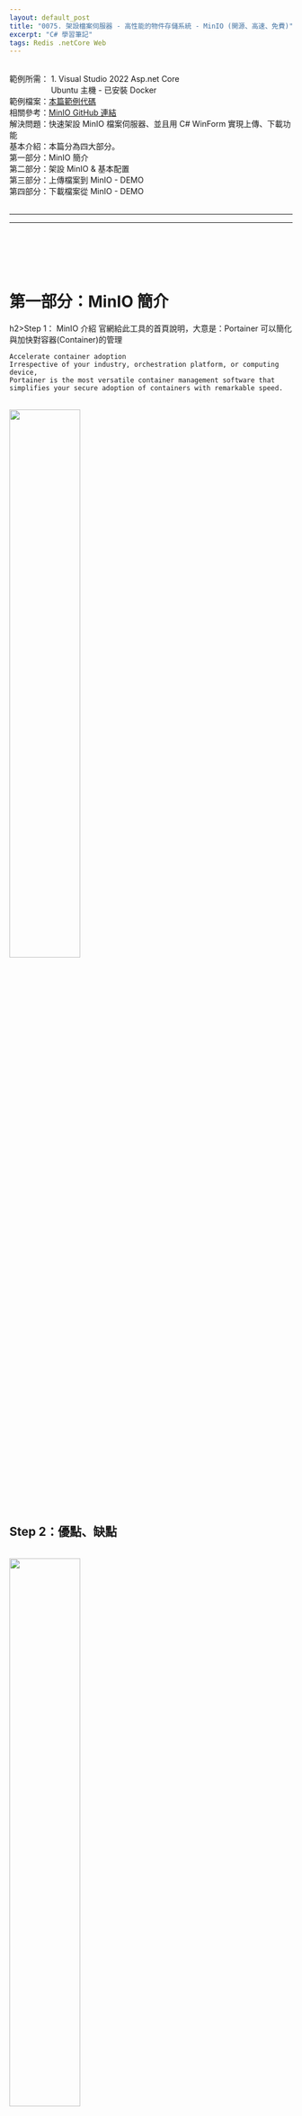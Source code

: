 ```yaml
---
layout: default_post
title: "0075. 架設檔案伺服器 - 高性能的物件存儲系統 - MinIO (開源、高速、免費)"
excerpt: "C# 學習筆記"
tags: Redis .netCore Web
---
```


<div class="summary">
<br/>範例所需： 1. Visual Studio 2022 Asp.net Core
<br/>&emsp;&emsp;&emsp;&emsp;&emsp; Ubuntu 主機 - 已安裝 Docker
<br/>範例檔案：<a href="https://github.com/gotoa1234/MyBlogExample/tree/main/MinIOFormExample">本篇範例代碼</a>
<br/>相關參考：<a href="https://github.com/minio/minio">MinIO GitHub 連結</a>
<br/>解決問題：快速架設 MinIO 檔案伺服器、並且用 C# WinForm 實現上傳、下載功能
<br/>基本介紹：本篇分為四大部分。
<br/>第一部分：MinIO 簡介
<br/>第二部分：架設 MinIO & 基本配置
<br/>第三部分：上傳檔案到 MinIO - DEMO
<br/>第四部分：下載檔案從 MinIO - DEMO

</div>

<div class="title">
    <br/><hr class="titleinner">
	<span></span>
	<hr class="titleinner"><br/>
</div>


<br/><br/>
<h1>第一部分：MinIO 簡介</h1>

h2>Step 1： MinIO 介紹</h2>
官網給此工具的首頁說明，大意是：Portainer 可以簡化與加快對容器(Container)的管理

```
Accelerate container adoption
Irrespective of your industry, orchestration platform, or computing device,
Portainer is the most versatile container management software that simplifies your secure adoption of containers with remarkable speed.
```

<br/><img src="/assets/image/ContinuousDeployment/docker/2024_05_12/000.png" width="50%" height="50%" />
<br/>

<h2>Step 2：優點、缺點 </h2>
<br/><img src="/assets/image/ContinuousDeployment/docker/2024_05_12/000.png" width="50%" height="50%" />
<br/>

<h2>Step 3：進階收費方式 </h2>
<br/><img src="/assets/image/ContinuousDeployment/docker/2024_05_12/000.png" width="50%" height="50%" />
<br/>

<h2>Step 4：如何評估引入使用 </h2>
<br/><img src="/assets/image/ContinuousDeployment/docker/2024_05_12/000.png" width="50%" height="50%" />
<br/>

<h2>Step 5：未來發展 </h2>
<br/><img src="/assets/image/ContinuousDeployment/docker/2024_05_12/000.png" width="50%" height="50%" />
<br/>


<h1>第二部分：架設 MinIO & 基本配置</h1>

<h2>Step 1：執行 Docker 安裝 & 說明</h2>
先確保本機已經安裝 Docker ，然後輸入以下指令，快速建立 MinIO 容器

``` bash
docker run -p 9005:9005 -p 9011:9011 --name minio -e "MINIO_ROOT_USER=yourrootuser" -e "MINIO_ROOT_PASSWORD=yourrootpassword" minio/minio server /data --address ":9005" --console-address ":9011"
```

<br/>其中，每段重要的參數意思如下：
<br/>※ 9000 也是 MinIO 預設 Port 號，因為 9000 很容易被其他容器占用，建議使用別種 Port 號，避免衝突

{:class="table table-bordered"}
| -p 9005:9005 | ： | 第 1 次的 p 表示啟動 MinIO API 容器對宿主機的 Port 號 |
| -p 9011:9011 | ： | 第 2 次的 p 表示啟動 MinIO WebUI 容器對宿主機的 Port 號 |
| -e "MINIO_ROOT_USER=yourrootuser" | ： | 第 1 次的 e 表示 MinIO 的預設帳號 |
| -e "MINIO_ROOT_PASSWORD=yourrootpassword" | ： | 第 2 次的 e 表示 MinIO 的預設密碼 |
| --address ":9005" | ： | 表示提供外部訪問的 API Port 使用 9005 |
| --console-address ":9011" | ： |  表示提供外部訪問的 WebUI Port 使用 9011 |

<br/>安裝過程：
<br/> <img src="/assets/image/LearnNote/2024_10_12/001.png" width="50%" height="50%" />
<br/>

<h2>Step 2：訪問 WebUI</h2>
安裝完成後，連線到自己的 IP 網址，我這邊使用的是內部伺服器，因此訪問：

``` Markdown
http:\\192.168.51.188:9011
```

<br/>並且輸入 Step 1. 建立的帳號密碼
<br/> <img src="/assets/image/LearnNote/2024_10_12/002.png" width="50%" height="50%" />
<br/>

<h2>Step 3：設定存取金鑰 - 1</h2>
為了要能上傳下載 & 檔案，需要先建立金鑰
<br/>左側選擇 Accsee Key -> 右側選擇 Create Access Key
<br/> <img src="/assets/image/LearnNote/2024_10_12/003.png" width="50%" height="50%" />
<br/>


<h2>Step 4：設定存取金鑰 - 2</h2>
打開後， MinIO 會創建隨機帳號、密碼，這時只要選擇 Expire Date (過期時間)，然後建立
<br/> <img src="/assets/image/LearnNote/2024_10_12/004.png" width="50%" height="50%" />
<br/>

<h2>Step 5：設定存取金鑰 - 完成</h2>
建立後，系統會顯示明文的帳號、密碼，可以先複製貼上
<br/>後續上傳、下載都要靠這個帳號跟密碼
<br/> <img src="/assets/image/LearnNote/2024_10_12/005.png" width="50%" height="50%" />
<br/>


<h2>Step 6：建立存儲 Bucket - 1</h2>
為了要能上傳下載 & 檔案，還需要建立存儲 (Bucket)，才能保存檔案
<br/>左側選擇 Bucket -> 右側選擇 Create Bucket
<br/> <img src="/assets/image/LearnNote/2024_10_12/006.png" width="50%" height="50%" />
<br/>


<h2>Step 7：建立存儲 Bucket - 2</h2>
打開後，輸入名稱，這邊為了示意，輸入 **my-bucket**，然後建立
<br/> <img src="/assets/image/LearnNote/2024_10_12/007.png" width="50%" height="50%" />
<br/>


<h2>Step 8：建立存儲 Bucket - 完成</h2>
最後可以看到 Bucket 的資訊
<br/> <img src="/assets/image/LearnNote/2024_10_12/008.png" width="50%" height="50%" />
<br/>



<br/><br/>
<h1>第三部分：上傳檔案到 MinIO - DEMO</h1>

<h2>Step 1：專案簡要說明</h2>
<br/>範例檔案：<a href="https://github.com/gotoa1234/MyBlogExample/tree/main/MinIOFormExample">本篇範例代碼</a>，開啟專案後，會有以下內容

{:class="table table-bordered"}
| 1. MinIO 伺服器的資訊 | ： | 共用的 MinIO 伺服器資訊，帳號、密碼、Bucket 等，下載、上傳都會用到 |
| 2. 上傳檔案到 MinIO | ： | 使用者 UI 互動，指定上傳檔案、執行上傳 |
| 3. 下載檔案到本機 | ： | 使用者 UI 互動，指定下載資料夾、執行下載，檔案目前固定為 test.txt |
| 其他 | ： | 關於範例的版本說明、作者資訊 |

<br/> <img src="/assets/image/LearnNote/2024_10_12/009.png" width="100%" height="100%" />
<br/>

<h2>Step 2：上傳介面 - 選擇檔案 1</h2>
執行程式後，選擇 **選擇檔案** 按鈕
<br/> <img src="/assets/image/LearnNote/2024_10_12/010.png" width="100%" height="100%" />
<br/>

<h2>Step 3：上傳介面 - 選擇檔案 2</h2>
選擇一個自己的本機檔案
<br/> <img src="/assets/image/LearnNote/2024_10_12/011.png" width="100%" height="100%" />
<br/>

<h2>Step 4：上傳介面 - 執行上傳</h2>
選擇後會出現路徑，然後選擇 **檔案上傳** 按鈕
<br/> <img src="/assets/image/LearnNote/2024_10_12/012.png" width="100%" height="100%" />
<br/>

<h2>Step 5：上傳介面 - 上傳完成</h2>
成功的話會提示如下：
<br/> <img src="/assets/image/LearnNote/2024_10_12/013.png" width="100%" height="100%" />
<br/>

<h2>Step 6：檢查檔案</h2>
到 MinIo Server 後可以看到剛剛上傳的檔案結果
<br/> <img src="/assets/image/LearnNote/2024_10_12/014.png" width="100%" height="100%" />
<br/>

<h2>Step 7：上傳代碼說明 - 瀏覽檔案</h2>
瀏覽檔案的部分，當用戶點擊按鈕時，會觸發 ShowDialog()，若成功存取則保存用戶選擇路徑

``` C# 
/// <summary>
/// [Button] 瀏覽檔案
/// </summary>        
private void button_browse_Click(object sender, EventArgs e)
{
    using (OpenFileDialog openFileDialog = new OpenFileDialog())
    {
        openFileDialog.InitialDirectory = "c:\\";
        openFileDialog.Filter = "All files (*.*)|*.*";
        openFileDialog.FilterIndex = 1;
        openFileDialog.RestoreDirectory = true;
        if (openFileDialog.ShowDialog() == DialogResult.OK)
        {
            // 獲取選取的檔案路徑
            textBox_filepath.Text = openFileDialog.FileName;
        }
    }
}
```

<br/>

<h2>Step 8：上傳代碼說明 - 檔案上傳</h2>
檔案上傳的部分，當用戶點擊按鈕時，會先檢查 Bucket 是否存在，如果不存在會跳錯
<br/>成功的話可以順利上傳到 Server
<br/>※目前 MinIo 已變為創建者模式建立實例，如果使用 HTTPS，才需要創建 .WithSSL() 

``` C# 
/// <summary>
/// [Button] 執行上傳
/// </summary>        
private void button_uploadFile_Click(object sender, EventArgs e)
{
    _ = Task.Run(() => Working());
    
    async Task Working()
    {
        try
        {
            // 使用建造者模式初始化 MinioClient
            var minio = new MinioClient()
                                .WithEndpoint(_url, _port)
                                .WithCredentials(_accessKey, _secretKey)
                                //.WithSSL() // 使用 HTTPS，才需要開啟這行
                                .Build();
            // 檢查 Bucket 是否存在                    
            var bucketExistsArgs = new BucketExistsArgs().WithBucket(_bucketName);
            bool bucketExists = await minio.BucketExistsAsync(bucketExistsArgs);
            if (!bucketExists)
            {
                var makeBucketArgs = new MakeBucketArgs().WithBucket(_bucketName);
                await minio.MakeBucketAsync(makeBucketArgs);
                Console.WriteLine($"Bucket '{_bucketName}' created successfully.");
            }
            else
            {
                Console.WriteLine($"Bucket '{_bucketName}' already exists.");
            }
            // 上傳一個檔案
            string filePath = textBox_filepath.Text;
            string objectName = Path.GetFileName(filePath);
            using (var fileStream = new FileStream(filePath, FileMode.Open))
            {
                var putObjectArgs = new PutObjectArgs()
                                    .WithBucket(_bucketName)
                                    .WithObject(objectName)
                                    .WithStreamData(fileStream)
                                    .WithObjectSize(fileStream.Length)
                                    .WithContentType("text/plain");
                await minio.PutObjectAsync(putObjectArgs);
                await ShowMessageAsync("上傳成功!");
            }
        }
        catch (MinioException e)
        {
            Console.WriteLine($"MinIO Exception: {e}");
        }
        catch (Exception e)
        {
            Console.WriteLine($"Exception: {e}");
        }
    }
}

```

<br/>



<br/><br/>
<h1>第四部分：下載檔案從 MinIO - DEMO</h1>

<h2>Step 1：MinIO 已存在檔案</h2>
為了說明下載，已先將 MinIO Server 上放了 test.txt 檔案
<br/> <img src="/assets/image/LearnNote/2024_10_12/015_1.png" width="100%" height="100%" />
<br/>

<h2>Step 2：下載介面 - 選擇資料夾1</h2>
執行程式後，選擇 **存放路徑** 按鈕
<br/> <img src="/assets/image/LearnNote/2024_10_12/015.png" width="100%" height="100%" />
<br/>

<h2>Step 3：下載介面 - 選擇資料夾2</h2>
選擇一個自己的本機資料夾
<br/> <img src="/assets/image/LearnNote/2024_10_12/016.png" width="100%" height="100%" />
<br/>

<h2>Step 4：下載介面 - 執行下載</h2>
選擇後會出現路徑，然後選擇 **下載檔案** 按鈕
<br/> <img src="/assets/image/LearnNote/2024_10_12/017.png" width="100%" height="100%" />
<br/>

<h2>Step 5：下載介面 - 下載完成</h2>
成功的話會提示如下：
<br/> <img src="/assets/image/LearnNote/2024_10_12/018.png" width="100%" height="100%" />
<br/>

<h2>Step 6：檢查檔案</h2>
到本機剛剛選擇的資料夾後，可以看到剛剛下載的檔案
<br/> <img src="/assets/image/LearnNote/2024_10_12/019.png" width="100%" height="100%" />
<br/>

<h2>Step 7：下載代碼說明 - 存放路徑</h2>
存放路徑的部分，當用戶點擊按鈕時，會觸發 ShowDialog()，選擇用戶本機的路徑。

``` C# 
/// <summary>
/// [Button] 下載檔案-選擇存放資料夾
/// </summary>        
private void button_downloadPath_Click(object sender, EventArgs e)
{
    using (FolderBrowserDialog folderBrowserDialog = new FolderBrowserDialog())
    {
        folderBrowserDialog.Description = "選擇下載檔案的資料夾";
        folderBrowserDialog.ShowNewFolderButton = true; // 是否允許建立新資料夾

        if (folderBrowserDialog.ShowDialog() == DialogResult.OK)
        {
            // 獲取選取的資料夾路徑
            string selectedFolderPath = folderBrowserDialog.SelectedPath;
            textBox_downloadPathFile.Text = selectedFolderPath; // 在文本框中顯示選取的資料夾路徑 
        }
    }
}

```

<br/>

<h2>Step 8：下載代碼說明 - 下載檔案</h2>
下載檔案的部分，當用戶點擊按鈕時，會直接從 MinIO 連線，並且下載 Bucket 內對應的檔案 (test.txt)

``` C# 
/// <summary>
/// [Button] 下載檔案
/// </summary>  
private void button_download_Click(object sender, EventArgs e)
{
    _ = Task.Run(() => Working());

    async Task Working()
    {

        try
        {
            // 使用建造者模式初始化 MinioClient
            var minio = new MinioClient()
                                .WithEndpoint(_url, _port)
                                .WithCredentials(_accessKey, _secretKey)
                                .Build();

            // 下載檔案，取得名稱
            string objectName = "test.txt";

            // 下載該檔案
            string downloadFilePath = textBox_downloadPathFile.Text + "\\" + objectName;
            var getObjectArgs = new GetObjectArgs()
                                .WithBucket(_bucketName)
                                .WithObject(objectName)
                                .WithFile(downloadFilePath);                    
            await minio.GetObjectAsync(getObjectArgs);
            await ShowMessageAsync($@"下載成功! 檔案路徑:{downloadFilePath}");

        }
        catch (MinioException e)
        {
            Console.WriteLine($"MinIO Exception: {e}");
        }
        catch (Exception e)
        {
            Console.WriteLine($"Exception: {e}");
        }
    }
}
```

<br/>
